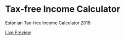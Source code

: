 # Tax-free Income Calculator
Estonian Tax-free Income Calculator 2018

[Live Preview](https://gregorlaan.github.io/Tax-free-Income-Calculator/)
